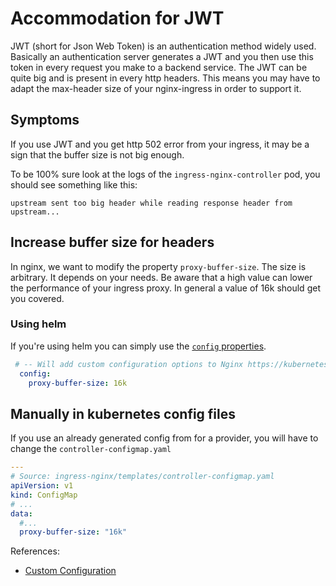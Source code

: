 # Accommodation for JWT

JWT (short for Json Web Token) is an authentication method widely used. Basically an authentication server generates
a JWT and you then use this token in every request you make to a backend service. The JWT can be quite big and is
present in every http headers. This means you may have to adapt the max-header size of your nginx-ingress in order
to support it.

## Symptoms

If you use JWT and you get http 502 error from your ingress, it may be a sign that the buffer size is not big enough.

To be 100% sure look at the logs of the `ingress-nginx-controller` pod, you should see something like this:

```
upstream sent too big header while reading response header from upstream...
```


## Increase buffer size for headers

In nginx, we want to modify the property `proxy-buffer-size`. The size is arbitrary. It depends on your needs. Be aware
that a high value can lower the performance of your ingress proxy. In general a value of 16k should get you covered.

### Using helm
If you're using helm you can simply use the [`config` properties](https://github.com/kubernetes/ingress-nginx/blob/main/charts/ingress-nginx/values.yaml#L56).
```yaml
 # -- Will add custom configuration options to Nginx https://kubernetes.github.io/ingress-nginx/user-guide/nginx-configuration/configmap/
  config: 
    proxy-buffer-size: 16k
```

## Manually in kubernetes config files

If you use an already generated config from for a provider, you will have to change the `controller-configmap.yaml`

```yaml
---
# Source: ingress-nginx/templates/controller-configmap.yaml
apiVersion: v1
kind: ConfigMap
# ...
data:
  #...
  proxy-buffer-size: "16k"
```

References:
 * [Custom Configuration](../custom-configuration/)
